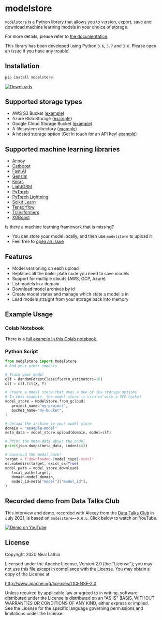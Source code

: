 # modelstore

`modelstore` is a Python library that allows you to version, export, save and download machine learning models in your choice of storage.

For more details, please refer to [the documentation](https://modelstore.readthedocs.io/en/latest/).

This library has been developed using Python `3.6`, `3.7` and `3.8`. Please open an issue if you have any trouble!


## Installation

```python
pip install modelstore
```

[![Downloads](https://pepy.tech/badge/modelstore)](https://pepy.tech/project/modelstore)

## Supported storage types

* AWS S3 Bucket ([example](https://github.com/operatorai/modelstore/blob/b096275018674243835d21102f75b6270dfa2c97/examples/examples-by-storage/modelstores.py#L17-L21))
* Azure Blob Storage ([example](https://github.com/operatorai/modelstore/blob/b096275018674243835d21102f75b6270dfa2c97/examples/examples-by-storage/modelstores.py#L24-L31))
* Google Cloud Storage Bucket ([example](https://github.com/operatorai/modelstore/blob/b096275018674243835d21102f75b6270dfa2c97/examples/examples-by-storage/modelstores.py#L34-L41))
* A filesystem directory ([example](https://github.com/operatorai/modelstore/blob/b096275018674243835d21102f75b6270dfa2c97/examples/examples-by-storage/modelstores.py#L44-L49))
* A hosted storage option (Get in touch for an API key! [example](https://github.com/operatorai/modelstore/blob/b096275018674243835d21102f75b6270dfa2c97/examples/examples-by-storage/modelstores.py#L52-L56))

## Supported machine learning libraries

* [Annoy](https://github.com/operatorai/modelstore/blob/15996f54989bba9f709c03373073bb6eeca06925/examples/examples-by-ml-library/models.py#L37-L74)
* [Catboost](https://github.com/operatorai/modelstore/blob/fb1fa3e55efe8ecd05302667aff34f06bfce759a/examples/examples-by-ml-library/models.py#L34-L48)
* [Fast.AI](https://github.com/operatorai/modelstore/blob/fb1fa3e55efe8ecd05302667aff34f06bfce759a/examples/examples-by-ml-library/models.py#L51-L63)
* [Gensim](https://github.com/operatorai/modelstore/blob/fb1fa3e55efe8ecd05302667aff34f06bfce759a/examples/examples-by-ml-library/models.py#L66-L78)
* [Keras](https://github.com/operatorai/modelstore/blob/fb1fa3e55efe8ecd05302667aff34f06bfce759a/examples/examples-by-ml-library/models.py#L81-L95)
* [LightGBM](https://github.com/operatorai/modelstore/blob/fb1fa3e55efe8ecd05302667aff34f06bfce759a/examples/examples-by-ml-library/models.py#L98-L116)
* [PyTorch](https://github.com/operatorai/modelstore/blob/fb1fa3e55efe8ecd05302667aff34f06bfce759a/examples/examples-by-ml-library/models.py#L119-L140)
* [PyTorch Lightning](https://github.com/operatorai/modelstore/blob/fb1fa3e55efe8ecd05302667aff34f06bfce759a/examples/examples-by-ml-library/models.py#L143-L162)
* [Scikit Learn](https://github.com/operatorai/modelstore/blob/fb1fa3e55efe8ecd05302667aff34f06bfce759a/examples/examples-by-ml-library/models.py#L165-L189)
* [Tensorflow](https://github.com/operatorai/modelstore/blob/fb1fa3e55efe8ecd05302667aff34f06bfce759a/examples/examples-by-ml-library/models.py#L192-L209)
* [Transformers](https://github.com/operatorai/modelstore/blob/fb1fa3e55efe8ecd05302667aff34f06bfce759a/examples/examples-by-ml-library/models.py#L212-L245)
* [XGBoost](https://github.com/operatorai/modelstore/blob/fb1fa3e55efe8ecd05302667aff34f06bfce759a/examples/examples-by-ml-library/models.py#L248-L267)

Is there a machine learning framework that is missing? 
* You can store your model locally, and then use `modelstore` to upload it
* Feel free to [open an issue](https://github.com/operatorai/modelstore/issues)

## Features

* Model versioning on each upload
* Replaces all the boiler plate code you need to save models
* Support for multiple clouds (AWS, GCP, Azure)
* List models in a domain
* Download model archives by id
* Create model states and manage which state a model is in
* Load models straight from your storage back into memory


## Example Usage

### Colab Notebook

There is a [full example in this Colab notebook](https://colab.research.google.com/drive/1yEY6wy68k7TlHzm8iJMKKBG_Pl-MGZUe?usp=sharing).

### Python Script

```python
from modelstore import ModelStore
# And your other imports

# Train your model
clf = RandomForestClassifier(n_estimators=10)
clf = clf.fit(X, Y)

# Create a model store that uses a one of the storage options
# In this example, the model store is created with a GCP bucket
model_store = ModelStore.from_gcloud(
   project_name="my-project",
   bucket_name="my-bucket",
)

# Upload the archive to your model store
domain = "example-model"
meta_data = model_store.upload(domain, model=clf)

# Print the meta-data about the model
print(json.dumps(meta_data, indent=4))

# Download the model back!
target = f"downloaded-{model_type}-model"
os.makedirs(target, exist_ok=True)
model_path = model_store.download(
   local_path=target,
   domain=model_domain,
   model_id=meta["model"]["model_id"],
)
```

## Recorded demo from Data Talks Club

This interview and demo, recorded with Alexey from the [Data Talks Club](https://datatalks.club/) in July 2021, is based on `modelstore==0.0.6`. Click below to watch on YouTube.

[![Demo on YouTube](http://img.youtube.com/vi/85BWnKmOZl8/0.jpg)](https://www.youtube.com/watch?v=85BWnKmOZl8 "DTC's minis: Model Store")

## License

Copyright 2020 Neal Lathia

Licensed under the Apache License, Version 2.0 (the "License");
you may not use this file except in compliance with the License.
You may obtain a copy of the License at

http://www.apache.org/licenses/LICENSE-2.0

Unless required by applicable law or agreed to in writing, software
distributed under the License is distributed on an "AS IS" BASIS,
WITHOUT WARRANTIES OR CONDITIONS OF ANY KIND, either express or implied.
See the License for the specific language governing permissions and
limitations under the License.
